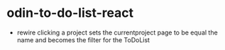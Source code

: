 # odin-to-do-list-react  
- rewire clicking a project sets the currentproject page to be equal the name and becomes the filter for the ToDoList